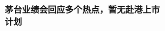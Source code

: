 <!DOCTYPE html>
<html lang="zh-CN">

<head>
    
<title>茅台业绩会回应多个热点，暂无赴港上市计划_腾讯新闻</title>
<meta name="keywords" content="茅台,王莉,茅台酒,赴港上市,张艺兴,上市,赴">
<meta name="description" content="贵州茅台召开年度业绩说明会，回应包括代言人、产品竞争、渠道结构调整、出海等多个热点问题。“眼下，茅台已进入由高速增长向高质量发展的换档期，公司在充分考虑行业形势、自身产能、市场环境和公司长期战略布局的基础上，制定了2025年度9%的收入增长目标，2025年度财务预算将经股东大会审议后进行披露。”5月12日，贵州...">
<meta name="author" content="腾讯网">
<meta name="copyright" content="Copyright 1998 - 2025 Tencent. All Rights Reserved">
<meta property="og:type" content="news" />

<meta property="og:title" content="茅台业绩会回应多个热点，暂无赴港上市计划_腾讯新闻" />
<meta property="og:description" content="贵州茅台召开年度业绩说明会，回应包括代言人、产品竞争、渠道结构调整、出海等多个热点问题。“眼下，茅台已进入由高速增长向高质量发展的换档期，公司在充分考虑行业形势、自身产能、市场环境和公司长期战略布局的基础上，制定了2025年度9%的收入增长目标，2025年度财务预算将经股东大会审议后进行披露。”5月12日，贵州..." />
<meta property="og:url" content="https://news.qq.com/rain/a/20250512A08L7T00" />
<meta property="og:image" content="https://inews.gtimg.com/news_ls/OnMIQOZGcb2Zr24sUShlT_RrXjm-ityVpj-IyEVGLdWdcAA_640330/0" />
<meta property="article:author" content="澎湃新闻" />
<meta property="article:published_time" content="2025-05-12 20:48:49" />
<meta property="category" content="finance" />

<meta name="baidu-site-verification" content="jJeIJ5X7pP" />
    <meta charset="utf-8" />
<meta http-equiv="X-UA-Compatible" content="IE=Edge" />
<meta name="viewport" content="width=device-width, initial-scale=1, shrink-to-fit=no" />
<link rel="dns-prefetch" href="mat1.gtimg.com">
<link rel="dns-prefetch" href="i.news.qq.com">
<link rel="shortcut icon" href="https://mat1.gtimg.com/qqcdn/qqindex2021/favicon.ico">
<script nomodule="true" src="https://mat1.gtimg.com/qqcdn/qqindex2021/common-static/20240515201444/core3-37-1.min.js"></script>
<script>
  try {
    if (!window.IntersectionObserver) {
      var observerScript = document.createElement('script');
      observerScript.src = "https://mat1.gtimg.com/qqcdn/qqindex2021/common-static/20241024141058/intersection-observer-polyfill.js";
      document.head.appendChild(observerScript);
    }
  } catch (error) {}
</script>

<script>
  try {
    if (!Element.prototype.scrollTo) {
      var scrollScript = document.createElement('script');
      scrollScript.src = "https://mat1.gtimg.com/qqcdn/qqindex2021/common-static/20241025153001/scroll-behavior-polyfill.js";
      document.head.appendChild(scrollScript);
    }
  } catch (error) {}
</script>
<script>
  try {
    if ('scrollRestoration' in window.history) {
      window.history.scrollRestoration = 'manual';
    }
    window.isPcClient = Boolean(window.electron) && (
      window.navigator.userAgent.indexOf('pc-client') > 0 ||
      window.navigator.userAgent.indexOf('TencentNews') > 0
    );
  } catch {}
</script>
<script>
  try {
    if (window.isPcClient) {
      var bodyStyle = document.createElement('style');
      bodyStyle.innerText = 'body{ zoom: 0.95 }';
      document.head.appendChild(bodyStyle);
    }
  } catch {}
</script>
<script>
  window.DATA = {"url":"https://view.inews.qq.com/a/20250512A08L7T00","article_id":"20250512A08L7T00","article_type":"0","title":"茅台业绩会回应多个热点，暂无赴港上市计划","desc":"贵州茅台召开年度业绩说明会，回应包括代言人、产品竞争、渠道结构调整、出海等多个热点问题。“眼下，茅台已进入由高速增长向高质量发展的换档期，公司在充分考虑行业形势、自身产能、市场环境和公司长期战略布局的基础上，制定了2025年度9%的收入增长目标，2025年度财务预算将经股东大会审议后进行披露。”5月12日，贵州...","iNewsRecommendLevel":1,"abstract":"贵州茅台召开年度业绩说明会，回应包括代言人、产品竞争、渠道结构调整、出海等多个热点问题。“眼下，茅台已进入由高速增长向高质量发展的换档期，公司在充分考虑行业形势、自身产能、市场环境和公司长期战略布局的基础上，制定了2025年度9%的收入增长目标，2025年度财务预算将经股东大会审议后进行披露。”5月12日，贵州...","catalog1":"finance","ad_channel_sign":"finance","introduction":"","media":"澎湃新闻","media_id":"5007264","pubtime":"2025-05-12 20:48:49","comment_id":"8411261246","political":0,"cmsId":"20250512A08L7T00","cms_id":"20250512A08L7T00","closeAllAd":0,"closeAllFavorite":false,"originContent":{"directory":{"ai_list":[{"desc":"贵州茅台召开年度业绩说明会","link":"AIPOS_0"},{"desc":"暂无赴港上市计划","link":"AIPOS_1"},{"desc":"回应茅台1935脱离千元价位带竞争","link":"AIPOS_2"},{"desc":"回应茅台酒产能同比下滑","link":"AIPOS_3"},{"desc":"回应渠道结构调整","link":"AIPOS_4"},{"desc":"回应出海进展","link":"AIPOS_5"}],"enable":1,"list":null},"key_points_show":["贵州茅台在2024年度业绩说明会上回应了多个热点问题，包括代言人、产品竞争、渠道结构调整和出海等。","公司制定了2025年度9%的收入增长目标，财务预算将经股东大会审议后进行披露。","贵州茅台正积极推进客群、场景、服务“三大转型”，以充分发挥自营与社会“4+6”渠道体系的优势。","由于子公司贵州茅台酱香酒营销有限公司银行承兑汇票办理销售业务增加，2024年财报显示应收票据比2023年大幅增加。","此外，贵州茅台将继续加大海外市场拓展力度，已形成“总体推进、重点突破、聚焦增量”的2025年度市场拓展规划。"],"text":"\u003cdiv class=\"rich_media_content\"\u003e\u003cp data-exeditor-arbitrary-box=\"image-box\"\u003e\u003c!--IMG_0--\u003e\u003c/p\u003e\u003cp\u003e\u003c/p\u003e\u003cp\u003e\u003c!--AIPOS_0--\u003e\u003c!--SECURE_LINK_BEGIN_0--\u003e贵州茅台\u003c!--SECURE_LINK_END_0--\u003e召开年度业绩说明会，回应包括代言人、产品竞争、渠道结构调整、出海等多个热点问题。\u003c/p\u003e\u003cp\u003e“眼下，茅台已进入由高速增长向高质量发展的换档期，公司在充分考虑行业形势、自身产能、市场环境和公司长期战略布局的基础上，制定了2025年度9%的收入增长目标，2025年度财务预算将经股东大会审议后进行披露。”\u003c/p\u003e\u003cp\u003e5月12日，贵州茅台（600519.SH）召开2024年度业绩说明会，对于2025年的发展目标，贵州茅台党委副书记、董事王莉（代行总经理职责）表示，贵州茅台会坚持以消费者为中心，努力解决供需不适配的问题，深入拓展市场，并强化内部效能管理，持续推进企业治理现代化，为股东创造更大价值。\u003c/p\u003e\u003cp\u003e王莉进一步指出，贵州茅台正围绕“渠道适配消费、产品适配消费、服务适配消费”，正积极推进客群、场景、服务“三大转型”，以充分发挥自营与社会“4+6”渠道体系这棵大树的协同配合优势，积极拓展消费群体，大力发展海外市场，推动茅台高质量穿越本轮行业周期。\u003c/p\u003e\u003cp\u003e据财报显示，今年一季度贵州茅台实现营收506.01亿元，同比增长10.54%；实现归母净利润268.47亿元，同比增长11.56%。去年实现营收1741.44亿元，同比增长15.66%；归母净利润为862.28亿元，同比增长15.38%。\u003c/p\u003e\u003cp\u003e继顺利达成2023年营收增长15%的目标后，2024年贵州茅台再次完成全年营收增长15%左右的经营目标。贵州茅台年报指出，2025年计划实现营业总收入同比增长9%左右，完成固定资产投资47.11亿元。\u003c/p\u003e\u003cp\u003e据记者此前梳理过往贵州茅台十年年报发现，2015年至2024年营业目标均符合或超出预期。其中，2022至2024年的总营收目标均为同比增长15%。这也是自2017年以来，首次营收增速目标下调至个位数。\u003c/p\u003e\u003cp\u003e截至5月12日收盘，贵州茅台报1604.5元/股，涨0.84%。\u003c/p\u003e\u003cp\u003e\u003cstrong\u003e暂无赴港上市计划，上市公司暂无请代言人相关考虑\u003c/strong\u003e\u003c/p\u003e\u003cp\u003e\u003c!--AIPOS_1--\u003e对于是否有在港股上市的计划，贵州茅台党委委员、副总经理、财务总监、董事会秘书蒋焰在业绩会上回应称，目前没有相关计划。\u003c/p\u003e\u003cp\u003e近期茅台文旅官宣张艺兴为代言人，对于投资者提及的上市公司后续是否会考虑采用代言人的形式做营销推广，蒋焰表示，经了解核实，5月17日至18日，中国贵州茅台酒厂（集团）文化旅游有限责任公司将携手央视总台旗下央视传媒联合举办“2025年贵州黄小西T²音乐与艺术节”。届时，张艺兴将以“茅台文旅”代言人的身份出席并参与演出，共同助力贵州酒旅融合发展。目前，上市公司没有相关考虑。\u003c!--MID_AD_0--\u003e\u003c!--EOP_0--\u003e\u003c/p\u003e\u003c!--MID_ARTICLE_AD_0--\u003e\u003c!--PARAGRAPH_0--\u003e\u003cp\u003e\u003cstrong\u003e回应茅台1935脱离千元价位带竞争\u003c/strong\u003e\u003c/p\u003e\u003cp\u003e\u003c!--AIPOS_2--\u003e贵州茅台此次在业绩会上正面回应“茅台1935已脱离千元价位带竞争”的观点。\u003c/p\u003e\u003cp\u003e“在行业深度调整期，茅台始终坚信‘一枝独秀不是春，百花齐放春满园’，我们愿与其他兄弟酒企一道，以‘竞合’破局，以‘携手’成事，共同培育白酒行业理性消费生态，探索差异化发展路径，通过不同价格带、不同风味的产品矩阵，为消费者提供更丰富的层次体验，共同推动全行业穿越周期、高质量发展。”王莉回应竞争以及1935的未来规划时作出上述表述。\u003c/p\u003e\u003cp\u003e在此前的\u003c!--SECURE_LINK_BEGIN_1--\u003e五粮液\u003c!--SECURE_LINK_END_1--\u003e（000858.SZ）业绩说明会上，面对投资者提出的，茅台在存量竞争态势下对五粮液千元市场的挤占该如何应对？五粮液高管曾指出，在存量竞争下，由于品牌张力、渠道策略等原因，茅台原定位为千元价位带的茅台1935实际市场成交价格在700元左右，已脱离千元价位带。五粮液凭借品牌张力和良好品质，已逐步摆脱其他竞品在千元价位带的纠缠，形成了领先优势。下一步，五粮液将保持战略定力，全力推动产品力、品牌力、渠道力、服务力、执行力提升，进一步巩固和强化行业龙头地位。\u003c!--MID_AD_1--\u003e\u003c!--EOP_1--\u003e\u003c/p\u003e\u003c!--MID_ARTICLE_AD_1--\u003e\u003c!--PARAGRAPH_1--\u003e\u003cp\u003e对此，王莉在业绩会上回应称，做好茅台1935酒的核心，是以消费者为中心，持续改善动销，提升开瓶消费。去年下半年以来，公司通过强化“喜”文化内核、升级酒体品质、推进消费场景转型、优化渠道与服务等举措，春节期间茅台1935动销同比大幅增长，今年1至4月，市场表现稳定，动销达成预期。\u003c/p\u003e\u003cp\u003e王莉还表示，茅台1935酒，是酱香系列酒的核心品牌。2025年，茅台1935酒将持续围绕“强品牌、树单品、助渠道、夯基础、提服务”等多方面开展市场工作，努力提升茅台1935“产品力、渠道力、品牌力、终端控制力”，持续夯实市场基础，提升产品势能。\u003c/p\u003e\u003cp\u003e据贵州茅台官网显示，茅台1935为酱香型白酒，酒精含量为53%vol。\u003c/p\u003e\u003cp\u003e今年一季度，茅台酒收入435.57亿元，据记者计算同比增长9.7%；包括茅台1935在内的系列酒收入为70.22亿元，据计算同比增长18.3%。近年来贵州茅台为系列酒热度持续“加码”。随着行业进入结构性调整期，白酒行业集体承压，激烈的市场竞争下，在主产品茅台酒之外，贵州茅台开始加快产品矩阵的布局，切入不同产品价格带，以此来带动业绩增长。茅台系列酒则通过性价比优势拓展中高端市场，进一步提升市场覆盖率。\u003c!--MID_AD_2--\u003e\u003c!--EOP_2--\u003e\u003c/p\u003e\u003c!--MID_ARTICLE_AD_2--\u003e\u003c!--PARAGRAPH_2--\u003e\u003cp\u003e对于投资者提问的2024年财报显示应收票据比2023年有大幅增加，从1393万元飙升到了19.844亿元背后的原因，王莉在业绩会上回应称，主要是子公司贵州茅台酱香酒营销有限公司银行承兑汇票办理销售业务增加，原因在于统筹考虑渠道商承压能力，把更多的资源用于市场拓展，以更好应对行业深度调整，实现厂商共进，平稳穿越周期。\u003c/p\u003e\u003cp\u003e\u003cstrong\u003e回应茅台酒产能同比下滑\u003c/strong\u003e\u003c/p\u003e\u003cp\u003e据2024年年报显示，茅台酒生产量为56272吨，同比下滑1.63%，销量同比提升10.22%。\u003c!--AIPOS_3--\u003e对于投资者提问的去年贵州茅台是否在有意控制茅台酒的产量？王莉在业绩会上回应称，贵州茅台酒基酒生产属传统固态开放式发酵，产量波动属正常范围。\u003c/p\u003e\u003cp data-exeditor-arbitrary-box=\"image-box\"\u003e\u003c!--IMG_1--\u003e\u003c/p\u003e\u003cp style=\"text-align: center\" class=\"qqnews_image_desc\"\u003e\u003cspan style=\"font-size: 14px\"\u003e\u003cspan style=\"color: rgb(102, 102, 102)\"\u003e来源于年报\u003c/span\u003e\u003c/span\u003e\u003c/p\u003e\u003cp\u003e产能方面，王莉在业绩会上还指出，“茅台酒‘十四五’技改建设项目”公司拟投资约155.16亿元，规划建设制酒厂房68栋、制曲厂房10栋、酒库69栋及其相关配套设施，建成后可新增茅台酒实际产能约1.98万吨/年，储酒能力约8.47万吨。具体产能释放的节奏，将充分考虑生态承载、工匠培养、市场状况等要素，科学布局、有序推进。\u003c/p\u003e\u003cp\u003e\u003cstrong\u003e回应渠道结构调整\u003c/strong\u003e\u003c/p\u003e\u003cp\u003e\u003c!--AIPOS_4--\u003e王莉在业绩会上回应一季度直销收入增速高于i茅台时指出，直营店和i茅台都是直营体系的重要渠道。2025年一季度，为更好匹配春节市场需求，直营店的投放同比增长较大，给直销收入带来较大贡献。\u003c/p\u003e\u003cp\u003e据记者此前根据贵州茅台一季报计算，一季度直销收入同比增长20.2%；批发收入同比增长3.9%。此外，今年一季度直销收入占比约45.89%，占比大幅提升。一季度公司通过“i茅台”数字营销平台实现酒类不含税收入58.7亿元，据计算同比增长9.86%，占直销渠道的25.28%，同比有所下滑。\u003c/p\u003e\u003cp\u003e从年度数据来看，去年贵州茅台直销收入的比重有所下滑。具体来看，去年贵州茅台直销收入同比增长11.32%，占总收入的43.8%，增速同比放缓，占比也同比下滑。其中，2023年贵州茅台直销渠道营收增速达36.16%，2022年以及2023年直营渠道占总营收比重分别为39.8和45.67%。\u003c/p\u003e\u003cp\u003e去年i茅台收入同比下降10.51%，据记者计算，贡献的营收占到了直营渠道的26.75%。2023年财报显示，“i茅台”数字营销平台的销售收入达到223.74亿元，同比增长88.29%，贡献的营收占到了直营渠道的33.28%。成本同比上升25.89%。\u003c/p\u003e\u003cp\u003e对于去年直销收入占比下降的原因，蒋焰回应称，主要原因有两方面，一是2023年11月53%vol贵州茅台酒（飞天、五星）出厂价格提高，批发渠道收入占比相应增高；二是系列酒作为公司的重要增长极，2024年收入增幅较大且主要通过批发渠道销售。对于去年i茅台收入下滑，蒋焰回应称，公司i茅台渠道2024年毛利率为94.50%，同比下降1.59个百分点，毛利率略有波动主要是平台根据市场需求，适度调整了i茅台产品投放结构。\u003c!--MID_AD_3--\u003e\u003c!--EOP_3--\u003e\u003c/p\u003e\u003c!--MID_ARTICLE_AD_3--\u003e\u003c!--PARAGRAPH_3--\u003e\u003cp\u003e对于自营渠道以及i茅台平台的规划，王莉指出，i茅台作为公平、保真、便捷的官方正品真渠道，一直是公司数字化营销的重要阵地，也是公司“4+6”渠道布局的重要组成部分，上线运营至今累计实现不含税销售收入超600亿元，注册用户突破7600万。未来，i茅台将深度契合市场规律，动态捕捉市场变化，紧密围绕其核心渠道定位，实施科学化、精准化的产品投放策略。\u003c/p\u003e\u003cp\u003e\u003cstrong\u003e回应出海进展\u003c/strong\u003e\u003c/p\u003e\u003cp\u003e\u003c!--AIPOS_5--\u003e“2024年公司海外市场营收51.9亿元，占公司酒类营收约3%，并且公司海外业务分布在全球64个国家和地区，单一市场政策调整对公司海外业务经营影响不大。”王莉在业绩会上表示。\u003c/p\u003e\u003cp\u003e对于投资者提及的近日中美经贸高层会谈取得实质性进展，对茅台今年的出海规划是否会有影响？王莉进一步指出，从中长期看，全球经贸关系的本质是互利共赢，这不仅是经济发展的客观规律，更是不可阻挡的时代大势。历史经验反复验证，单边主义和保护主义终究难以持续。茅台始终坚信国家战略，紧密跟随国家维护多边贸易体系、推进高水平对外开放、深化国际合作的坚定步伐。在这一进程中，茅台将充分发挥自身优势，精准洞察市场动态，敏锐捕捉发展机遇，以稳健的姿态在国际市场上谋求新发展。\u003c!--MID_AD_4--\u003e\u003c!--EOP_4--\u003e\u003c/p\u003e\u003c!--MID_ARTICLE_AD_4--\u003e\u003c!--PARAGRAPH_4--\u003e\u003cp\u003e未来发力的国家和市场，王莉进指出，当前，贵州茅台已经对目前的国际市场进行四类分级，分别为核心市场、重点市场、关注市场和一般市场，并聚焦烈酒市场规模、增量贡献人群、场景渠道、文化领域对烈酒消费影响等因素，采用不同的业务策略，加强市场拓展，已形成“总体推进、重点突破、聚焦增量”的2025年度市场拓展规划，一季度重点聚焦东亚、南亚市场，并取得良好效果。\u003c/p\u003e\u003cdiv powered-by=\"qqnews_ex-editor\"\u003e\u003c/div\u003e\u003cstyle\u003e.rich_media_content{--news-tabel-th-night-color: #444444;--news-font-day-color: #333;--news-font-night-color: #d9d9d9;--news-bottom-distance: 22px}.rich_media_content p:not([data-exeditor-arbitrary-box=image-box]){letter-spacing:.5px;line-height:30px;margin-bottom:var(--news-bottom-distance);word-wrap:break-word}.rich_media_content{color:var(--news-font-day-color);font-size:18px}@media(prefers-color-scheme:dark){body:not([data-weui-theme=light]):not([dark-mode-disable=true]) .rich_media_content p:not([data-exeditor-arbitrary-box=image-box]){letter-spacing:.5px;line-height:30px;margin-bottom:var(--news-bottom-distance);word-wrap:break-word}body:not([data-weui-theme=light]):not([dark-mode-disable=true]) .rich_media_content{color:var(--news-font-night-color)}}.data_color_scheme_dark .rich_media_content p:not([data-exeditor-arbitrary-box=image-box]){letter-spacing:.5px;line-height:30px;margin-bottom:var(--news-bottom-distance);word-wrap:break-word}.data_color_scheme_dark .rich_media_content{color:var(--news-font-night-color)}.data_color_scheme_dark .rich_media_content{font-size:18px}.rich_media_content p[data-exeditor-arbitrary-box=image-box]{margin-bottom:11px}.rich_media_content\u003ediv:not(.qnt-video),.rich_media_content\u003esection{margin-bottom:var(--news-bottom-distance)}.rich_media_content hr{margin-bottom:var(--news-bottom-distance)}.rich_media_content .link_list{margin:0;margin-top:20px;min-height:0!important}.rich_media_content blockquote{background:#f9f9f9;border-left:6px solid #ccc;margin:1.5em 10px;padding:.5em 10px}.rich_media_content blockquote p{margin-bottom:0!important}.data_color_scheme_dark .rich_media_content blockquote{background:#323232}@media(prefers-color-scheme:dark){body:not([data-weui-theme=light]):not([dark-mode-disable=true]) .rich_media_content blockquote{background:#323232}}.rich_media_content ol[data-ex-list]{--ol-start: 1;--ol-list-style-type: decimal;list-style-type:none;counter-reset:olCounter calc(var(--ol-start,1) - 1);position:relative}.rich_media_content ol[data-ex-list]\u003eli\u003e:first-child::before{content:counter(olCounter,var(--ol-list-style-type)) '. ';counter-increment:olCounter;font-variant-numeric:tabular-nums;display:inline-block}.rich_media_content ul[data-ex-list]{--ul-list-style-type: circle;list-style-type:none;position:relative}.rich_media_content ul[data-ex-list].nonUnicode-list-style-type\u003eli\u003e:first-child::before{content:var(--ul-list-style-type) ' ';font-variant-numeric:tabular-nums;display:inline-block;transform:scale(0.5)}.rich_media_content ul[data-ex-list].unicode-list-style-type\u003eli\u003e:first-child::before{content:var(--ul-list-style-type) ' ';font-variant-numeric:tabular-nums;display:inline-block;transform:scale(0.8)}.rich_media_content ol:not([data-ex-list]){padding-left:revert}.rich_media_content ul:not([data-ex-list]){padding-left:revert}.rich_media_content table{display:table;border-collapse:collapse;margin-bottom:var(--news-bottom-distance)}.rich_media_content table th,.rich_media_content table td{word-wrap:break-word;border:1px solid #ddd;white-space:nowrap;padding:2px 5px}.rich_media_content table th{font-weight:700;background-color:#f0f0f0;text-align:left}.rich_media_content table p{margin-bottom:0!important}.data_color_scheme_dark .rich_media_content table th{background:var(--news-tabel-th-night-color)}@media(prefers-color-scheme:dark){body:not([data-weui-theme=light]):not([dark-mode-disable=true]) .rich_media_content table th{background:var(--news-tabel-th-night-color)}}.rich_media_content .qqnews_image_desc,.rich_media_content p[type=om-image-desc]{line-height:20px!important;text-align:center!important;font-size:14px!important;color:#666!important}.rich_media_content div[data-exeditor-arbitrary-box=wrap]:not([data-exeditor-arbitrary-box-special-style]){max-width:100%}.rich_media_content .qqnews-content{--wmfont: 0;--wmcolor: transparent;font-size:var(--wmfont);color:var(--wmcolor);line-height:var(--wmfont)!important;margin-bottom:var(--wmfont)!important}.rich_media_content .qqnews_sign_emphasis{background:#f7f7f7}.rich_media_content .qqnews_sign_emphasis ol{word-wrap:break-word;border:none;color:#5c5c5c;line-height:28px;list-style:none;margin:14px 0 6px;padding:16px 15px 4px}.rich_media_content .qqnews_sign_emphasis p{margin-bottom:12px!important}.rich_media_content .qqnews_sign_emphasis ol\u003eli\u003ep{padding-left:30px}.rich_media_content .qqnews_sign_emphasis ol\u003eli{list-style:none}.rich_media_content .qqnews_sign_emphasis ol\u003eli\u003ep:first-child::before{margin-left:-30px;content:counter(olCounter,decimal) ''!important;counter-increment:olCounter!important;font-variant-numeric:tabular-nums!important;background:#37f;border-radius:2px;color:#fff;font-size:15px;font-style:normal;text-align:center;line-height:18px;width:18px;height:18px;margin-right:12px;position:relative;top:-1px}.data_color_scheme_dark .rich_media_content .qqnews_sign_emphasis{background:#262626}.data_color_scheme_dark .rich_media_content .qqnews_sign_emphasis ol\u003eli\u003ep{color:#a9a9a9}@media(prefers-color-scheme:dark){body:not([data-weui-theme=light]):not([dark-mode-disable=true]) .rich_media_content .qqnews_sign_emphasis{background:#262626}body:not([data-weui-theme=light]):not([dark-mode-disable=true]) .rich_media_content .qqnews_sign_emphasis ol\u003eli\u003ep{color:#a9a9a9}}.rich_media_content h1,.rich_media_content h2,.rich_media_content h3,.rich_media_content h4,.rich_media_content h5,.rich_media_content h6{margin-bottom:var(--news-bottom-distance);font-weight:700}.rich_media_content h1{font-size:20px}.rich_media_content h2,.rich_media_content h3{font-size:19px}.rich_media_content h4,.rich_media_content h5,.rich_media_content h6{font-size:18px}.rich_media_content li:empty{display:none}.rich_media_content ul,.rich_media_content ol{margin-bottom:var(--news-bottom-distance)}.rich_media_content div\u003ep:only-child{margin-bottom:0!important}.rich_media_content .cms-cke-widget-title-wrap p{margin-bottom:0!important}\u003c/style\u003e\u003c/div\u003e","version":"v2"},"originAttribute":{"IMG_0":{"bigOrigUrl":"https://inews.gtimg.com/om_bt/OoLqZhy-zqqmVtnNPfoXKKTlR5E5NzLnUqvM1dcWFgZ5YAA/0","compressUrl":"https://inews.gtimg.com/om_bt/OoLqZhy-zqqmVtnNPfoXKKTlR5E5NzLnUqvM1dcWFgZ5YAA/641","desc":"","fullPic":"1","height":360,"imgurl0":"https://inews.gtimg.com/om_bt/OoLqZhy-zqqmVtnNPfoXKKTlR5E5NzLnUqvM1dcWFgZ5YAA/0","imgurl1000":"https://inews.gtimg.com/om_bt/OoLqZhy-zqqmVtnNPfoXKKTlR5E5NzLnUqvM1dcWFgZ5YAA/1000","islong":0,"origUrl":"https://inews.gtimg.com/om_bt/OoLqZhy-zqqmVtnNPfoXKKTlR5E5NzLnUqvM1dcWFgZ5YAA/641","size":174,"style":"display: inline-block; max-width: 100%; width: 960px","thumb":"https://inews.gtimg.com/om_bt/OoLqZhy-zqqmVtnNPfoXKKTlR5E5NzLnUqvM1dcWFgZ5YAA_181x181s/0","url":"https://inews.gtimg.com/om_bt/OoLqZhy-zqqmVtnNPfoXKKTlR5E5NzLnUqvM1dcWFgZ5YAA/641","width":641},"IMG_1":{"bigOrigUrl":"https://inews.gtimg.com/om_bt/OM9E8x-PJLcVznPwrgCbbgVGmK983lcNRFg5i7pMoVr0cAA/0","compressUrl":"https://inews.gtimg.com/om_bt/OM9E8x-PJLcVznPwrgCbbgVGmK983lcNRFg5i7pMoVr0cAA/641","desc":"","fullPic":"1","height":173,"imgurl0":"https://inews.gtimg.com/om_bt/OM9E8x-PJLcVznPwrgCbbgVGmK983lcNRFg5i7pMoVr0cAA/0","imgurl1000":"https://inews.gtimg.com/om_bt/OM9E8x-PJLcVznPwrgCbbgVGmK983lcNRFg5i7pMoVr0cAA/1000","islong":0,"origUrl":"https://inews.gtimg.com/om_bt/OM9E8x-PJLcVznPwrgCbbgVGmK983lcNRFg5i7pMoVr0cAA/641","size":34,"style":"display: inline-block; max-width: 100%; width: 960px","thumb":"https://inews.gtimg.com/om_bt/OM9E8x-PJLcVznPwrgCbbgVGmK983lcNRFg5i7pMoVr0cAA_181x181s/0","url":"https://inews.gtimg.com/om_bt/OM9E8x-PJLcVznPwrgCbbgVGmK983lcNRFg5i7pMoVr0cAA/641","width":641},"SECURE_LINK_BEGIN_0":{"cms_orig_info":{"desc":"贵州茅台","trust_level":1,"type":"huaci_stock","url":"https://wzq.tenpay.com/mm/detail?type=1\u0026scode=600519\u0026stat_data=Ozm00p000n006"},"desc":"贵州茅台","trust_level":1,"type":"huaci_stock","url":"https://wzq.tenpay.com/mm/detail?type=1\u0026scode=600519\u0026stat_data=Ozm00p000n006"},"SECURE_LINK_BEGIN_1":{"cms_orig_info":{"desc":"五粮液","trust_level":1,"type":"huaci_stock","url":"https://wzq.tenpay.com/mm/detail?type=0\u0026scode=000858\u0026stat_data=Ozm00p000n006"},"desc":"五粮液","trust_level":1,"type":"huaci_stock","url":"https://wzq.tenpay.com/mm/detail?type=0\u0026scode=000858\u0026stat_data=Ozm00p000n006"},"SECURE_LINK_END_0":{"trust_level":1},"SECURE_LINK_END_1":{"trust_level":1}},"selfDeclare":{},"userAddress":"上海","card":{"chlid":"5007264","chlname":"澎湃新闻","desc":"有内涵的时政类新媒体","icon":"http://inews.gtimg.com/newsapp_ls/0/87129268_100100/0","msgEntry":1,"uin":"ecdae2b6a65be6a1d0b67d6f7646f74c6d","update_frequency":"0","vip_desc":"澎湃新闻官方账号","vip_icon_night":"http://inews.gtimg.com/newsapp_ls/0/14876049528/0","vip_place":"left","vip_type":"30013","vip_icon":"http://inews.gtimg.com/newsapp_ls/0/14876049251/0","vip_type_new":"30013","suid":"8QMf2Hpc7oQZvDjf","liveInfo":{"roomID":"1443368162","roomStatus":"2","cms_id":"RLV2025040800009000","article_type":"102"},"cpLevel":1},"interationCount":{"like":3,"collect":1,"share":1},"payment_info":{},"article_is_pay":false,"payment_column_info_v1":{"is_column_pay":false,"read_count_all":0},"tag_info_item":null,"contentWordsNum":3381,"extraProperty":{"FeedbackDetailDisableInsert":0,"zanSkinType":""},"relateWelfare":{},"aiSwitch":true,"isOversize":false,"videoArr":[]};
</script>
<script>
  window.channelInfo = {"channelConfig":{"channelNav":[{"_auto_id":"1","active_alien_img":"","alien_img":"","channel_id":"news_news_home","is_local":"0","link":"https://www.qq.com","name_cn":"首页","name_en":"home"},{"_auto_id":"2","active_alien_img":"","alien_img":"","channel_id":"news_news_top","is_local":"0","link":"","name_cn":"要闻","name_en":"news"},{"_auto_id":"4","active_alien_img":"","alien_img":"","channel_id":"news_news_bj","is_local":"1","link":"","name_cn":"北京","name_en":"bj"},{"_auto_id":"5","active_alien_img":"","alien_img":"","channel_id":"news_news_finance","is_local":"0","link":"","name_cn":"财经","name_en":"finance"},{"_auto_id":"6","active_alien_img":"","alien_img":"","channel_id":"news_news_tech","is_local":"0","link":"","name_cn":"科技","name_en":"tech"},{"_auto_id":"7","active_alien_img":"","alien_img":"","channel_id":"tv","is_local":"0","link":"https://v.qq.com/channel/tv/?ptag=qqnews","name_cn":"电视剧","name_en":"tv"},{"_auto_id":"8","active_alien_img":"","alien_img":"","channel_id":"news_news_qa","is_local":"0","link":"","name_cn":"热问","name_en":"qa"},{"_auto_id":"9","active_alien_img":"","alien_img":"","channel_id":"news_news_ent","is_local":"0","link":"","name_cn":"娱乐","name_en":"ent"},{"_auto_id":"10","active_alien_img":"","alien_img":"","channel_id":"variety","is_local":"0","link":"https://v.qq.com/channel/variety/?ptag=qqnews","name_cn":"综艺","name_en":"variety"},{"_auto_id":"11","active_alien_img":"","alien_img":"","channel_id":"news_news_sports","is_local":"0","link":"","name_cn":"体育","name_en":"sports"},{"_auto_id":"13","active_alien_img":"","alien_img":"","channel_id":"news_news_nba","is_local":"0","link":"","name_cn":"NBA","name_en":"nba"},{"_auto_id":"14","active_alien_img":"","alien_img":"","channel_id":"news_news_world","is_local":"0","link":"","name_cn":"国际","name_en":"world"},{"_auto_id":"15","active_alien_img":"","alien_img":"","channel_id":"news_news_mil","is_local":"0","link":"","name_cn":"军事","name_en":"milite"},{"_auto_id":"16","active_alien_img":"","alien_img":"","channel_id":"news_news_auto","is_local":"0","link":"","name_cn":"汽车","name_en":"auto"},{"_auto_id":"17","active_alien_img":"","alien_img":"","channel_id":"news_news_house","is_local":"0","link":"","name_cn":"房产","name_en":"house"},{"_auto_id":"18","active_alien_img":"","alien_img":"","channel_id":"news_news_edu","is_local":"0","link":"","name_cn":"教育","name_en":"edu"},{"_auto_id":"19","active_alien_img":"","alien_img":"","channel_id":"news_news_antip","is_local":"0","link":"","name_cn":"健康","name_en":"health"},{"_auto_id":"20","active_alien_img":"","alien_img":"","channel_id":"news_news_video","is_local":"0","link":"","name_cn":"视频","name_en":"video"},{"_auto_id":"21","active_alien_img":"","alien_img":"","channel_id":"news_news_game","is_local":"0","link":"","name_cn":"游戏","name_en":"games"},{"_auto_id":"22","active_alien_img":"","alien_img":"","channel_id":"news_news_nchupin","is_local":"0","link":"","name_cn":"眼界","name_en":"chupin"},{"_auto_id":"24","active_alien_img":"","alien_img":"","channel_id":"news_news_football","is_local":"0","link":"","name_cn":"足球","name_en":"football"},{"_auto_id":"25","active_alien_img":"","alien_img":"","channel_id":"news_news_kepu","is_local":"0","link":"","name_cn":"科学","name_en":"kepu"},{"_auto_id":"26","active_alien_img":"","alien_img":"","channel_id":"news_news_digi","is_local":"0","link":"","name_cn":"数码","name_en":"digi"},{"_auto_id":"28","active_alien_img":"","alien_img":"","channel_id":"ymzx","is_local":"0","link":"https://gamer.qq.com/v2/cloudgame/game/96897?ichannel=txxwpc0Ftxxwpc1","name_cn":"元梦之星","name_en":"news_news_ymzx"},{"_auto_id":"31","active_alien_img":"","alien_img":"","channel_id":"movie","is_local":"0","link":"https://v.qq.com/channel/movie/?ptag=qqnews","name_cn":"电影","name_en":"movie"},{"_auto_id":"32","active_alien_img":"","alien_img":"","channel_id":"news_news_esport","is_local":"0","link":"","name_cn":"电竞","name_en":"esport"},{"_auto_id":"34","active_alien_img":"","alien_img":"","channel_id":"news_news_history","is_local":"0","link":"","name_cn":"历史","name_en":"history"},{"_auto_id":"35","active_alien_img":"","alien_img":"","channel_id":"news_news_baby","is_local":"0","link":"","name_cn":"育儿","name_en":"baby"},{"_auto_id":"36","active_alien_img":"","alien_img":"","channel_id":"hbjy","is_local":"0","link":"https://gp.qq.com/act/a20250421mnqlx/news.shtml","name_cn":"和平精英","name_en":"news_news_hbjy"},{"_auto_id":"37","active_alien_img":"","alien_img":"","channel_id":"cloud_gamer","is_local":"0","link":"https://gamer.qq.com/?ichannel=txxwpc0Ftxxwpc1","name_cn":"云游戏","name_en":"cloud_gamer"},{"_auto_id":"38","active_alien_img":"","alien_img":"","channel_id":"news_news_lic","is_local":"0","link":"","name_cn":"理财","name_en":"finance_licai"},{"_auto_id":"39","active_alien_img":"","alien_img":"","channel_id":"news_news_istock","is_local":"0","link":"","name_cn":"股票","name_en":"finance_stock"},{"_auto_id":"40","active_alien_img":"","alien_img":"","channel_id":"ren_min_shi_pin","is_local":"0","link":"https://news.qq.com/omn/author/8QMd3Hld74cbujbY?tab=om_video","name_cn":"人民视频","name_en":"ren_min_shi_pin"},{"_auto_id":"41","active_alien_img":"","alien_img":"","channel_id":"news_news_weather","is_local":"0","link":"https://tianqi.qq.com/index.htm","name_cn":"天气","name_en":"weather"}]}};
</script>
<script>
  window.articleConfig = {"rightConfig":[{"_auto_id":"1","category_key":"default","modules":"{\"moduleList\":[{\"title\":\"作者其他文章\",\"id\":\"user_article\"},{\"title\":\"精选视频\",\"id\":\"video_album\",\"videoType\":\"tag\",\"videoId\":\"aUepxrtchGM=\",\"isSticky\":0},{\"title\":\"下载条\",\"id\":\"download_banner\",\"isSticky\":1},{\"title\":\"热点榜\",\"id\":\"hot_rank_list\",\"isSticky\":1},{\"title\":\"广告推广\",\"id\":\"ssp_ad_module\",\"category\":\"ad_ssp\",\"loid\":\"109\",\"isSticky\":1},{\"title\":\"广告推广位\",\"id\":\"c2s_ad_module\",\"category\":\"right_c2s\",\"path\":\"QQcom_all_Rectangle-1|QQcom_all_Rectangle-2|QQcom_all_Rectangle-3\",\"isSticky\":1}]}"},{"_auto_id":"2","category_key":"ent","modules":"{\"moduleList\":[{\"title\":\"作者其他文章\",\"id\":\"user_article\"},{\"title\":\"精选视频\",\"id\":\"video_album\",\"videoType\":\"tag\",\"videoId\":\"aUepxrtchGM=\"},{\"title\":\"下载条\",\"id\":\"download_banner\",\"isSticky\":1},{\"title\":\"热点榜\",\"id\":\"hot_rank_list\",\"isSticky\":1},{\"title\":\"广告推广\",\"id\":\"ssp_ad_module\",\"category\":\"ad_ssp\",\"loid\":\"109\",\"isSticky\":1},{\"title\":\"广告推广\",\"id\":\"ssp_ad_module\",\"category\":\"ad_ssp\",\"loid\":\"117\",\"isSticky\":1}]}"},{"_auto_id":"3","category_key":"game","modules":"{\"moduleList\":[{\"title\":\"作者其他文章\",\"id\":\"user_article\"},{\"title\":\"精选视频\",\"id\":\"video_album\",\"videoType\":\"tag\",\"videoId\":\"aUepxrtchGM=\"},{\"title\":\"热门游戏\",\"id\":\"recommend_game\",\"isSticky\":0},{\"title\":\"下载条\",\"id\":\"download_banner\",\"isSticky\":1},{\"title\":\"热点榜\",\"id\":\"hot_rank_list\",\"isSticky\":1},{\"title\":\"广告推广\",\"id\":\"ssp_ad_module\",\"category\":\"ad_ssp\",\"loid\":\"109\",\"isSticky\":1},{\"title\":\"广告推广位\",\"id\":\"c2s_ad_module\",\"category\":\"right_c2s\",\"path\":\"QQcom_all_Rectangle-1|QQcom_all_Rectangle-2|QQcom_all_Rectangle-3\",\"isSticky\":1}]}"},{"_auto_id":"4","category_key":"tech","modules":"{\"moduleList\":[{\"title\":\"作者其他文章\",\"id\":\"user_article\"},{\"title\":\"精选视频\",\"id\":\"video_album\",\"videoType\":\"tag\",\"videoId\":\"aUepxrtchGM=\"},{\"title\":\"下载条\",\"id\":\"download_banner\",\"isSticky\":1},{\"title\":\"热点榜\",\"id\":\"hot_rank_list\",\"isSticky\":1},{\"title\":\"广告推广\",\"id\":\"ssp_ad_module\",\"category\":\"ad_ssp\",\"loid\":\"109\",\"isSticky\":1},{\"title\":\"广告推广位\",\"id\":\"c2s_ad_module\",\"category\":\"right_c2s\",\"path\":\"QQcom_all_Rectangle-1|QQcom_all_Rectangle-2|QQcom_all_Rectangle-3\",\"isSticky\":1}]}"},{"_auto_id":"5","category_key":"finance","modules":"{\"moduleList\":[{\"title\":\"作者其他文章\",\"id\":\"user_article\"},{\"title\":\"精选视频\",\"id\":\"video_album\",\"videoType\":\"tag\",\"videoId\":\"aUepxrtchGM=\"},{\"title\":\"下载条\",\"id\":\"download_banner\",\"isSticky\":1},{\"title\":\"热点榜\",\"id\":\"hot_rank_list\",\"isSticky\":1},{\"title\":\"广告推广\",\"id\":\"ssp_ad_module\",\"category\":\"ad_ssp\",\"loid\":\"109\",\"isSticky\":1},{\"title\":\"广告推广位\",\"id\":\"c2s_ad_module\",\"category\":\"right_c2s\",\"path\":\"QQcom_all_Rectangle-1|QQcom_all_Rectangle-2|QQcom_all_Rectangle-3\",\"isSticky\":1}]}"},{"_auto_id":"6","category_key":"news","modules":"{\"moduleList\":[{\"title\":\"作者其他文章\",\"id\":\"user_article\"},{\"title\":\"精选视频\",\"id\":\"video_album\",\"videoType\":\"tag\",\"videoId\":\"aUepxrtchGM=\"},{\"title\":\"下载条\",\"id\":\"download_banner\",\"isSticky\":1},{\"title\":\"热点榜\",\"id\":\"hot_rank_list\",\"isSticky\":1},{\"title\":\"广告推广\",\"id\":\"ssp_ad_module\",\"category\":\"ad_ssp\",\"loid\":\"109\",\"isSticky\":1},{\"title\":\"广告推广位\",\"id\":\"c2s_ad_module\",\"category\":\"right_c2s\",\"path\":\"QQcom_all_Rectangle-1|QQcom_all_Rectangle-2|QQcom_all_Rectangle-3\",\"isSticky\":1}]}"},{"_auto_id":"7","category_key":"fashion","modules":"{\"moduleList\":[{\"title\":\"作者其他文章\",\"id\":\"user_article\"},{\"title\":\"精选视频\",\"id\":\"video_album\",\"videoType\":\"tag\",\"videoId\":\"aUepxrtchGM=\"},{\"title\":\"下载条\",\"id\":\"download_banner\",\"isSticky\":1},{\"title\":\"热点榜\",\"id\":\"hot_rank_list\",\"isSticky\":1},{\"title\":\"广告推广\",\"id\":\"ssp_ad_module\",\"category\":\"ad_ssp\",\"loid\":\"109\",\"isSticky\":1},{\"title\":\"广告推广位\",\"id\":\"c2s_ad_module\",\"category\":\"right_c2s\",\"path\":\"QQcom_all_Rectangle-1|QQcom_all_Rectangle-2|QQcom_all_Rectangle-3\",\"isSticky\":1}]}"},{"_auto_id":"8","category_key":"sports","modules":"{\"moduleList\":[{\"title\":\"作者其他文章\",\"id\":\"user_article\"},{\"title\":\"精选视频\",\"id\":\"video_album\",\"videoType\":\"tag\",\"videoId\":\"aUepxrtchGM=\"},{\"title\":\"下载条\",\"id\":\"download_banner\",\"isSticky\":1},{\"title\":\"热点榜\",\"id\":\"hot_rank_list\",\"isSticky\":1},{\"title\":\"广告推广\",\"id\":\"ssp_ad_module\",\"category\":\"ad_ssp\",\"loid\":\"109\",\"isSticky\":1},{\"title\":\"广告推广位\",\"id\":\"c2s_ad_module\",\"category\":\"right_c2s\",\"path\":\"QQcom_all_Rectangle-1|QQcom_all_Rectangle-2|QQcom_all_Rectangle-3\",\"isSticky\":1}]}"},{"_auto_id":"9","category_key":"health","modules":"{\"moduleList\":[{\"title\":\"作者其他文章\",\"id\":\"user_article\"},{\"title\":\"精选视频\",\"id\":\"video_album\",\"videoType\":\"tag\",\"videoId\":\"aUepxrtchGM=\"},{\"title\":\"下载条\",\"id\":\"download_banner\",\"isSticky\":1},{\"title\":\"热点榜\",\"id\":\"hot_rank_list\",\"isSticky\":1},{\"title\":\"广告推广\",\"id\":\"ssp_ad_module\",\"category\":\"ad_ssp\",\"loid\":\"109\",\"isSticky\":1},{\"title\":\"广告推广位\",\"id\":\"c2s_ad_module\",\"category\":\"right_c2s\",\"path\":\"QQcom_all_Rectangle-1|QQcom_all_Rectangle-2|QQcom_all_Rectangle-3\",\"isSticky\":1}]}"},{"_auto_id":"10","category_key":"nba","modules":"{\"moduleList\":[{\"title\":\"作者其他文章\",\"id\":\"user_article\"},{\"title\":\"精选视频\",\"id\":\"video_album\",\"videoType\":\"tag\",\"videoId\":\"aUepxrtchGM=\"},{\"title\":\"下载条\",\"id\":\"download_banner\",\"isSticky\":1},{\"title\":\"热点榜\",\"id\":\"hot_rank_list\",\"isSticky\":1},{\"title\":\"广告推广\",\"id\":\"ssp_ad_module\",\"category\":\"ad_ssp\",\"loid\":\"109\",\"isSticky\":1},{\"title\":\"广告推广位\",\"id\":\"c2s_ad_module\",\"category\":\"right_c2s\",\"path\":\"QQcom_all_Rectangle-1|QQcom_all_Rectangle-2|QQcom_all_Rectangle-3\",\"isSticky\":1}]}"},{"_auto_id":"11","category_key":"edu","modules":"{\"moduleList\":[{\"title\":\"作者其他文章\",\"id\":\"user_article\"},{\"title\":\"精选视频\",\"id\":\"video_album\",\"videoType\":\"tag\",\"videoId\":\"aUWpxLNdg2c=\"},{\"title\":\"下载条\",\"id\":\"download_banner\",\"isSticky\":1},{\"title\":\"热点榜\",\"id\":\"hot_rank_list\",\"isSticky\":1},{\"title\":\"广告推广\",\"id\":\"ssp_ad_module\",\"category\":\"ad_ssp\",\"loid\":\"109\",\"isSticky\":1},{\"title\":\"广告推广位\",\"id\":\"c2s_ad_module\",\"category\":\"right_c2s\",\"path\":\"QQcom_all_Rectangle-1|QQcom_all_Rectangle-2|QQcom_all_Rectangle-3\",\"isSticky\":1}]}"},{"_auto_id":"12","category_key":"ad","modules":"{\"moduleList\":[{\"title\":\"广告推广\",\"id\":\"ssp_ad_module\",\"category\":\"ad_ssp\",\"loid\":\"109\",\"isSticky\":1},{\"title\":\"广告推广位\",\"id\":\"c2s_ad_module\",\"category\":\"right_c2s\",\"path\":\"QQcom_all_Rectangle-1|QQcom_all_Rectangle-2|QQcom_all_Rectangle-3\",\"isSticky\":1}]}"}],"tonglanAdConfig":[{"_auto_id":"1","modules":"{\"moduleList\":[{\"title\":\"广告推广位\",\"id\":\"top\",\"category\":\"top_c2s\",\"path\":\"QQcom_all_Width1-1\"},{\"title\":\"广告推广位\",\"id\":\"bottom\",\"category\":\"bottom_c2s\",\"path\":\"QQcom_all_Width1-2\"}]}"}],"bottomConfig":[],"videoAdConfig":[{"_auto_id":"1","normal_time":"10","switch":"1","video_count":"0","video_time":"0"}],"rightGameConfig":[{"_auto_id":"2","desc":"连续登录送游戏钻石，群雄共聚称霸沙城","icon":"https://inews.gtimg.com/newsapp_bt/0/0627161037914_3816/0","link":"https://s.iwan.qq.com/opengame/tenvideo/index.html?hidestatusbar=1&hidetitlebar=1&immersive=1&syswebview=1&landscape=1&gameid=49085&url=https%3A%2F%2Fgz-file.91ninthpalace.com%2Fwzzx%2Findex_tencent_iwan.html%20&ref_ele=90015","name":"王者之心2"},{"_auto_id":"3","desc":"上线送VIP！万人同屏横扫沙城","icon":"https://inews.gtimg.com/newsapp_bt/0/0627155752146_4584/0","link":"https://s.iwan.qq.com/opengame/tenvideo/index.html?hidestatusbar=1&hidetitlebar=1&immersive=1&landscape=1&syswebview=1&gameid=47203&url=https%3A%2F%2Fcqss2login.bigrnet.com%2Fiwan%2Fh5%2Fplay%2Floading&ref_ele=90015","name":"传奇盛世"},{"_auto_id":"4","desc":"超高爆率，经典玩法","icon":"https://inews.gtimg.com/newsapp_bt/0/0627160641137_9103/0","link":"https://s.iwan.qq.com/opengame/tenvideo/index.html?hidestatusbar=1&hidetitlebar=1&immersive=1&syswebview=1&gameid=43803&url=https%3A%2F%2Fsdk.mxzgame.com%2FGames%2Fportal%2F108337%2FTXVApp&ref_ele=90015","name":"新不良人"},{"_auto_id":"6","desc":"超多福利登录即领，海量游戏任你畅玩","icon":"https://inews.gtimg.com/newsapp_bt/0/111315495935_3595/0","link":"https://dldir3.qq.com/minigamefile/webdownloads/QQGameMini_silent_1002020001_cid0.exe","name":"QQ游戏大厅"},{"_auto_id":"7","desc":"纯正经典玩法，欢乐挑战赛火热来袭","icon":"https://inews.gtimg.com/newsapp_bt/0/070918050891_4971/0","link":"https://minigame.qq.com/h5game_frame_test/?appid=200904&ifid=1502020001","name":"欢乐斗地主"},{"_auto_id":"8","desc":"新服大放送，享赚你就来","icon":"https://inews.gtimg.com/newsapp_bt/0/0627154608860_7318/0","link":"https://s.iwan.qq.com/opengame/tenvideo/index.html?hidestatusbar=1&hidetitlebar=1&immersive=1&syswebview=1&landscape=1&gameid=43403&url=https%3A%2F%2Flogin-wxxyx2-bzsc.jikewan.com%2Fgame%2Fcqtxvideo.html&ref_ele=90015","name":"百战沙城"},{"_auto_id":"9","desc":"全新极速版本爽玩！送新武魂转换卡","icon":"https://inews.gtimg.com/newsapp_bt/0/1016115936984_7153/0","link":"https://s.iwan.qq.com/opengame/tenvideo/index.html?hidestatusbar=1&hidetitlebar=1&immersive=1&syswebview=1&gameid=51477&url=https%3A%2F%2Fh5sdk.cdqcwl.com%2Fsdk%2Ftxaiwandefault%2Fce43a6806214ed5b3e2227ca7e99e27a%2F2231&ref_ele=90015","name":"斗罗大陆"},{"_auto_id":"10","desc":"原汁原味，正版授权","icon":"https://inews.gtimg.com/newsapp_bt/0/0627160844946_1794/0","link":"https://s.iwan.qq.com/opengame/tenvideo/index.html?hidetitlebar=1&immersive=1&syswebview=1&landscape=1&gameid=37275&url=https%3A%2F%2Fsdk.mxzgame.com%2FGames%2Fportal%2F100211%2FTXVApp&ref_ele=90015","name":"原始传奇"},{"_auto_id":"11","desc":"登录领神秘巨星，打造巅峰阵容","icon":"https://inews.gtimg.com/newsapp_bt/0/0701170959368_8122/0","link":"https://s.iwan.qq.com/opengame/tenvideo/index.html?hidestatusbar=1&hidetitlebar=1&immersive=1&syswebview=1&gameid=40591&url=https%3A%2F%2Frh.diaigame.com%2Fh5plat%2Fplay%2Fpackage_code%2FP0012462&ref_ele=90015","name":"巅峰冠军足球"},{"_auto_id":"12","desc":"赛季制实时PVP联机对战","icon":"https://inews.gtimg.com/newsapp_bt/0/0701165259701_7142/0","link":"https://s.iwan.qq.com/opengame/tenvideo/index.html?hidestatusbar=1&hidetitlebar=1&immersive=1&syswebview=1&gameid=49634&url=https%3A%2F%2Ffootball.shenshoucdn.com%2Ffootball_new%2Fh5%2Ftxsp%2Findex.html&ref_ele=90015","name":"球场风云"},{"_auto_id":"13","desc":"专注超爽打宝体验","icon":"https://inews.gtimg.com/newsapp_bt/0/0627154956673_3154/0","link":"https://s.iwan.qq.com/opengame/tenvideo/index.html?hidestatusbar=1&hidetitlebar=1&immersive=1&syswebview=1&gameid=41057&url=https%3A%2F%2Fh5apily.fire2333.com%2Fh5sdk%2Ftxshipin%2Findex%2F3200222%2F3200112&ref_ele=90015","name":"传奇至尊"},{"_auto_id":"16","desc":"火爆新服，福利满满","icon":"https://inews.gtimg.com/newsapp_bt/0/0701171307639_4759/0","link":"https://s.iwan.qq.com/opengame/tenvideo/index.html?hidestatusbar=1&hidetitlebar=1&immersive=1&syswebview=1&gameid=50335&url=https%3A%2F%2Fh5-union-cdn.pptgame.cn%2Findex.html%3Ftx_package_id%3D10202%20&ref_ele=90015","name":"火源战纪"},{"_auto_id":"17","desc":"魔幻风格，超大场面","icon":"https://inews.gtimg.com/newsapp_bt/0/0701171500721_6895/0","link":"https://s.iwan.qq.com/opengame/tenvideo/index.html?hidestatusbar=1&hidetitlebar=1&immersive=1&syswebview=1&gameid=33112&url=https%3A%2F%2Fcsjs-tx.ebibi.com%2Fgame%2Fh5iwan-wwzs%2Fmain%2Findex.html&ref_ele=90015","name":"万王之神"},{"_auto_id":"19","desc":"经典神话背景，高清细腻画质","icon":"https://inews.gtimg.com/newsapp_bt/0/0709181543493_4955/0","link":"https://s.iwan.qq.com/opengame/tenvideo/index.html?hidestatusbar=1&hidetitlebar=1&immersive=1&syswebview=1&gameid=39686&url=https%3A%2F%2Fsdk.gz.1253361160.clb.myqcloud.com%2FGames%2Fportal%2F108311%2FTXVApp&ref_ele=90015","name":"凡人神将传"}]};
</script>
<script src="https://mat1.gtimg.com/www/js/emonitor/custom_ed041a23.js" charset="utf-8"></script>
<script>
  try {
    window.emonitorIns = emonitor.create({
      name: 'newsqq_normalArticle',
      atta: {
        name: 'newsqq',
      },
      mode: '007',
    });
  } catch (err) {
    console.warn(err);
  }
</script>
<link href="https://mat1.gtimg.com/qqcdn/qqindex2021/common-static/hel/qqnews-pc-dc_20250509063039/static/css/static.css" rel="stylesheet">

<script>window.__HEL_PRESET_META__={"qqnews-pc-components":{"app":{"id":1366,"name":"qqnews-pc-components","app_group_name":"qqnews-pc-components","proj_ver":{"map":{},"utime":0},"online_version":"qqnews-pc-components_20250306025658","build_version":"qqnews-pc-components_20250512030958","update_at":"2025-05-12T07:10:51.000Z","desc":"set by [init], from container [formal.pc.dc.tj100956] worker [0]"},"version":{"sub_app_name":"qqnews-pc-components","sub_app_version":"qqnews-pc-components_20250512030958","src_map":{"webDirPath":"https://mat1.gtimg.com/qqcdn/qqindex2021/common-static/hel/qqnews-pc-components_20250512030958","htmlIndexSrc":"https://mat1.gtimg.com/qqcdn/qqindex2021/common-static/hel/qqnews-pc-components_20250512030958/index.html","extractMode":"all","iframeSrc":"","chunkCssSrcList":["https://mat1.gtimg.com/qqcdn/qqindex2021/common-static/hel/qqnews-pc-components_20250512030958/static/css/index.css"],"chunkJsSrcList":["https://mat1.gtimg.com/qqcdn/qqindex2021/common-static/hel/qqnews-pc-components_20250512030958/static/js/index.js"],"staticCssSrcList":[],"staticJsSrcList":["https://mat1.gtimg.com/qqcdn/qqindex2021/static/20231212123233/react.production.min.js","https://mat1.gtimg.com/qqcdn/qqindex2021/static/20231212123233/react-dom.production.min.js","https://mat1.gtimg.com/qqcdn/qqindex2021/common-static/hel/hel-base-v16.js"],"relativeCssSrcList":[],"relativeJsSrcList":[],"privCssSrcList":[],"srvModSrcList":[],"headAssetList":[{"tag":"staticScript","append":false,"attrs":{"src":"https://mat1.gtimg.com/qqcdn/qqindex2021/static/20231212123233/react.production.min.js"}},{"tag":"staticScript","append":false,"attrs":{"src":"https://mat1.gtimg.com/qqcdn/qqindex2021/static/20231212123233/react-dom.production.min.js"}},{"tag":"staticScript","append":false,"attrs":{"src":"https://mat1.gtimg.com/qqcdn/qqindex2021/common-static/hel/hel-base-v16.js"}},{"tag":"script","append":true,"attrs":{"src":"https://mat1.gtimg.com/qqcdn/qqindex2021/common-static/hel/qqnews-pc-components_20250512030958/static/js/index.js","defer":""}},{"tag":"link","append":true,"attrs":{"href":"https://mat1.gtimg.com/qqcdn/qqindex2021/common-static/hel/qqnews-pc-components_20250512030958/static/css/index.css","rel":"stylesheet"}}],"bodyAssetList":[]},"update_at":"2025-05-12T07:10:50.000Z","create_at":"2025-05-12T07:10:50.000Z","_worker_id":"0","_is_backup":true}}}</script>
<script>window.__VIEW_PATH__="article.ejs";</script>
</head>

<body id="dc-normal-body">
  <div id="top-nav"></div>
  <div id="topAd"></div>
  <div class="qqweb-pc-content ">
    <div class="content-left">
      <div class="content">
        <div class="left-tool" id="left-tool"></div>
                <div class="content-article">
            <div id="article-column-tag"></div>
            <h1>茅台业绩会回应多个热点，暂无赴港上市计划</h1>
            <div id="article-author"></div>
            <div id="article-content"></div>
          <div id="article-status"></div>
          <div id="relate-question"></div>
          <div class="recommend-con" id="ArticleBottom"></div>
        </div>
      </div>
      <div id="article-comment"></div>
      <div id="recommend"></div>
      <div id="bottomAd"></div>
      <div id="article-footer"></div>
    </div>
    <div id="content-right" class="content-right"></div>
  </div>
  <div id="go-top"></div>
  <script>
    var navDom = document.getElementById('top-nav');
    if (window.isPcClient && navDom) {
      navDom.style.height = '0';
    }
  </script>
    <script type="text/javascript">
  var TIME_BEFORE_LOAD_CRYSTAL = Date.now();
</script>
<script src="https://mat1.gtimg.com/qqcdn/qqindex2021/advertisement/qqdc/crystal.202504291215.min.js" id="l_qq_com"></script>
<script type="text/javascript">
  if (typeof crystal === 'undefined' && Math.random() <= 1) {
    (function() {
      var TIME_AFTER_LOAD_CRYSTAL = Date.now();
      var img = new Image(1, 1);
      img.src = "//dp3.qq.com/qqcom/?adb=1&dm=new&err=1002&blockjs=" + (TIME_AFTER_LOAD_CRYSTAL - TIME_BEFORE_LOAD_CRYSTAL);
    })();
  }
</script>
    <iframe style="display: none;" src="https://i.news.qq.com/web_backend/getWebPacUid"></iframe>
<script src="https://mat1.gtimg.com/qqcdn/qqindex2021/common-static/20240805160928/react.production.min.js"></script>
<script src="https://mat1.gtimg.com/qqcdn/qqindex2021/common-static/20240805160928/react-dom.production.min.js"></script>
<script src="https://mat1.gtimg.com/qqcdn/qqindex2021/common-static/20241018171503/universal-report.min.js"></script>
<script defer type="text/javascript" src="https://mat1.gtimg.com/qqcdn/qqindex2021/libs/barrier/aria.js?appid=9327b8b06379d9d1728bbfbe2025ef9c" charset="utf-8"></script>
<script defer src="https://t.captcha.qq.com/TCaptcha.js"></script>
<script>document.cookie="hel_err=;path=/;";</script>
<script src="https://mat1.gtimg.com/qqcdn/qqindex2021/common-static/hel/hel-base-v16.js"></script>
<script src="https://mat1.gtimg.com/qqcdn/qqindex2021/common-static/hel/qqnews-pc-hel-entry_20250117174052/static/js/index.js"></script>
<link rel="preload" href="https://mat1.gtimg.com/qqcdn/qqindex2021/common-static/hel/qqnews-pc-dc_20250509063039/static/js/static.js" as="script">
<link rel="preload" href="https://mat1.gtimg.com/qqcdn/qqindex2021/common-static/hel/qqnews-pc-components_20250512030958/static/js/index.js" as="script">
<script>window.loadProject("https://mat1.gtimg.com/qqcdn/qqindex2021/common-static/hel/qqnews-pc-dc_20250509063039/static/js/static.js");</script>
<iframe id="videoFrame" style="display: none;" src="https://video.qq.com/cookie/sync_qqnews.html"></iframe>
</body>

</html>
